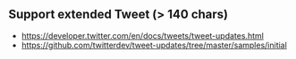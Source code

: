 ## Support extended Tweet (> 140 chars) ##

- <https://developer.twitter.com/en/docs/tweets/tweet-updates.html>
- <https://github.com/twitterdev/tweet-updates/tree/master/samples/initial>
